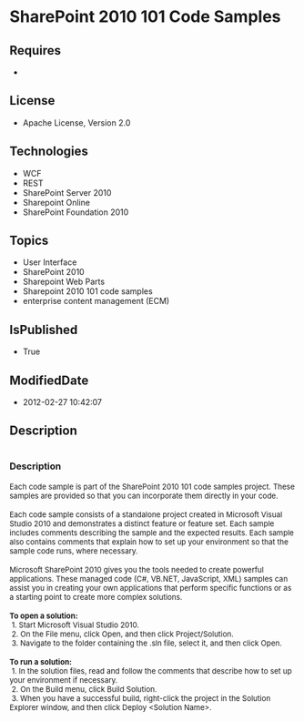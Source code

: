 # SharePoint 2010 101 Code Samples
## Requires
* 
## License
* Apache License, Version 2.0
## Technologies
* WCF
* REST
* SharePoint Server 2010
* Sharepoint Online
* SharePoint Foundation 2010
## Topics
* User Interface
* SharePoint 2010
* Sharepoint Web Parts
* Sharepoint 2010 101 code samples
* enterprise content management (ECM)
## IsPublished
* True
## ModifiedDate
* 2012-02-27 10:42:07
## Description

<h1><span style="font-size:medium">Description</span></h1>
<p><span style="font-size:small">Each code sample is part of the SharePoint 2010 101 code samples project. These samples are provided so that you can incorporate&nbsp;them directly in your code.</span><br>
&nbsp;<br>
<span style="font-size:small">Each code sample consists of a standalone project created in Microsoft Visual Studio 2010 and demonstrates a distinct feature or feature set. Each sample includes comments describing the sample and the expected results. Each sample
 also contains comments that explain how to set up your environment so that the sample code runs, where necessary.</span><br>
&nbsp;<br>
<span style="font-size:small">Microsoft SharePoint 2010 gives you the tools needed to create powerful applications. These managed code (C#, VB.NET, JavaScript, XML) samples can assist you in creating your own applications that perform specific functions or
 as a starting point to create more complex solutions.</span><br>
&nbsp;<br>
<strong><span style="font-size:small">To open a solution:</span></strong><br>
<span style="font-size:small">&nbsp;1. Start Microsoft Visual Studio 2010.</span><br>
<span style="font-size:small">&nbsp;2. On the File menu, click Open, and then click Project/Solution.</span><br>
<span style="font-size:small">&nbsp;3. Navigate to the folder containing the .sln file, select it, and then click Open.</span><br>
&nbsp;<br>
<strong><span style="font-size:small">To run a solution:</span></strong><br>
<span style="font-size:small">&nbsp;1. In the solution files, read and follow the comments that describe how to set up your environment if necessary.</span><br>
<span style="font-size:small">&nbsp;2. On the Build menu, click Build Solution.</span><br>
<span style="font-size:small">&nbsp;3. When you have a successful build, right-click the project in the Solution Explorer window, and then click Deploy &lt;Solution Name&gt;.</span></p>
